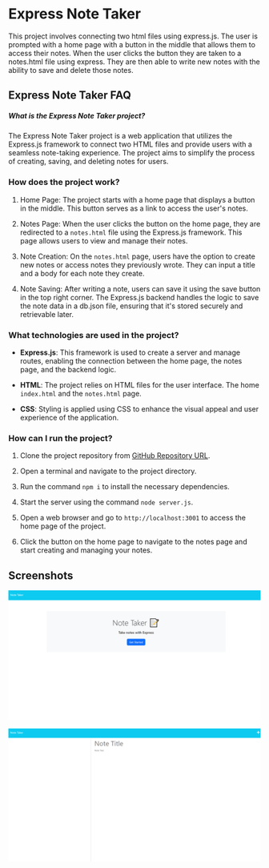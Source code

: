 
# Express Note Taker

This project involves connecting two html files using express.js. The user is prompted with a home page with a button in the middle that allows them to access their notes. When the user clicks the button they are taken to a notes.html file using express. They are then able to write new notes with the ability to save and delete those notes. 

## Express Note Taker FAQ

##### What is the Express Note Taker project?

The Express Note Taker project is a web application that utilizes the Express.js framework to connect two HTML files and provide users with a seamless note-taking experience. The project aims to simplify the process of creating, saving, and deleting notes for users.

### How does the project work?

1. Home Page: The project starts with a home page that displays a button in the middle. This button serves as a link to access the user's notes.

2. Notes Page: When the user clicks the button on the home page, they are redirected to a `notes.html` file using the Express.js framework. This page allows users to view and manage their notes.

3. Note Creation: On the `notes.html` page, users have the option to create new notes or access notes they previously wrote. They can input a title and a body for each note they create.

4. Note Saving: After writing a note, users can save it using the save button in the top right corner. The Express.js backend handles the logic to save the note data in a db.json file, ensuring that it's stored securely and retrievable later.

### What technologies are used in the project?



- **Express.js**: This framework is used to create a server and manage routes, enabling the connection between the home page, the notes page, and the backend logic.

- **HTML**: The project relies on HTML files for the user interface. The home `index.html` and the `notes.html` page.

- **CSS**: Styling is applied using CSS to enhance the visual appeal and user experience of the application.

### How can I run the project?

1. Clone the project repository from [GitHub Repository URL](https://github.com/cody-and/express-note-taker).

2. Open a terminal and navigate to the project directory.

3. Run the command `npm i` to install the necessary dependencies.

4. Start the server using the command `node server.js`.

5. Open a web browser and go to `http://localhost:3001` to access the home page of the project.

6. Click the button on the home page to navigate to the notes page and start creating and managing your notes.



## Screenshots
![App Screenshot](./Assets/notetakerhomepage.png)

![App Screenshot](./Assets/notetakernotespage.png)